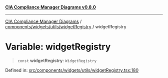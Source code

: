 [**CIA Compliance Manager Diagrams v0.8.0**](../../../../../README.md)

***

[CIA Compliance Manager Diagrams](../../../../../modules.md) / [components/widgets/utils/widgetRegistry](../README.md) / widgetRegistry

# Variable: widgetRegistry

> `const` **widgetRegistry**: `WidgetRegistry`

Defined in: [src/components/widgets/utils/widgetRegistry.tsx:180](https://github.com/Hack23/cia-compliance-manager/blob/cb6149c89796a3270553cf52dea8f2c5b402dd17/src/components/widgets/utils/widgetRegistry.tsx#L180)
